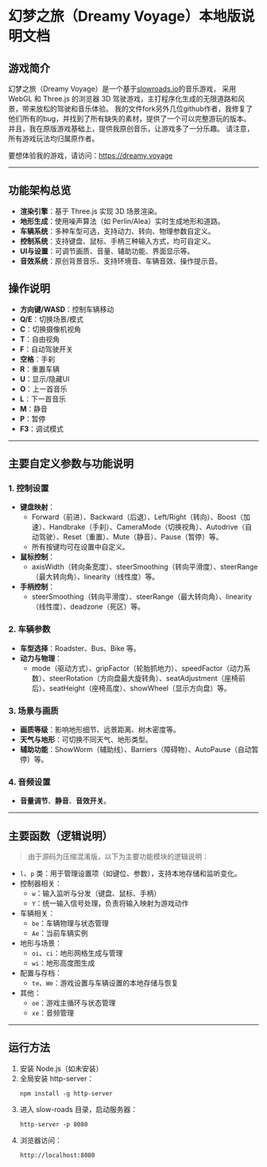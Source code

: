 # 幻梦之旅（Dreamy Voyage）本地版说明文档

## 游戏简介

幻梦之旅（Dreamy Voyage）是一个基于[slowroads.io](https://slowroads.io/)的音乐游戏， 采用WebGL 和 Three.js 的浏览器 3D 驾驶游戏，主打程序化生成的无限道路和风景，带来放松的驾驶和音乐体验。
我的文件fork另外几位github作者，我修复了他们所有的bug，并找到了所有缺失的素材，提供了一个可以完整游玩的版本。
并且，我在原版游戏基础上，提供我原创音乐，让游戏多了一分乐趣。
请注意，所有游戏玩法均归属原作者。

要想体验我的游戏，请访问：https://dreamy.voyage

---

## 功能架构总览

- **渲染引擎**：基于 Three.js 实现 3D 场景渲染。
- **地形生成**：使用噪声算法（如 Perlin/Alea）实时生成地形和道路。
- **车辆系统**：多种车型可选，支持动力、转向、物理参数自定义。
- **控制系统**：支持键盘、鼠标、手柄三种输入方式，均可自定义。
- **UI与设置**：可调节画质、音量、辅助功能、界面显示等。
- **音效系统**：原创背景音乐、支持环境音、车辆音效、操作提示音。

## 操作说明

- **方向键/WASD**：控制车辆移动
- **Q/E**：切换场景/模式
- **C**：切换摄像机视角
- **T**：自由视角
- **F**：自动驾驶开关
- **空格**：手刹
- **R**：重置车辆
- **U**：显示/隐藏UI
- **O**：上一首音乐
- **L**：下一首音乐
- **M**：静音
- **P**：暂停
- **F3**：调试模式

---

## 主要自定义参数与功能说明

### 1. 控制设置

- **键盘映射**：
  - Forward（前进）、Backward（后退）、Left/Right（转向）、Boost（加速）、Handbrake（手刹）、CameraMode（切换视角）、Autodrive（自动驾驶）、Reset（重置）、Mute（静音）、Pause（暂停）等。
  - 所有按键均可在设置中自定义。
- **鼠标控制**：
  - axisWidth（转向条宽度）、steerSmoothing（转向平滑度）、steerRange（最大转向角）、linearity（线性度）等。
- **手柄控制**：
  - steerSmoothing（转向平滑度）、steerRange（最大转向角）、linearity（线性度）、deadzone（死区）等。

### 2. 车辆参数

- **车型选择**：Roadster、Bus、Bike 等。
- **动力与物理**：
  - mode（驱动方式）、gripFactor（轮胎抓地力）、speedFactor（动力系数）、steerRotation（方向盘最大旋转角）、seatAdjustment（座椅前后）、seatHeight（座椅高度）、showWheel（显示方向盘）等。

### 3. 场景与画质

- **画质等级**：影响地形细节、远景距离、树木密度等。
- **天气与地形**：可切换不同天气、地形类型。
- **辅助功能**：ShowWorm（辅助线）、Barriers（障碍物）、AutoPause（自动暂停）等。

### 4. 音频设置

- **音量调节**、**静音**、**音效开关**。

---

## 主要函数（逻辑说明）

> 由于源码为压缩混淆版，以下为主要功能模块的逻辑说明：

- `l`、`p` 类：用于管理设置项（如键位、参数），支持本地存储和监听变化。
- 控制器相关：
  - `w`：输入监听与分发（键盘、鼠标、手柄）
  - `Y`：统一输入信号处理，负责将输入映射为游戏动作
- 车辆相关：
  - `be`：车辆物理与状态管理
  - `Ae`：当前车辆实例
- 地形与场景：
  - `oi`、`ci`：地形网格生成与管理
  - `wi`：地形高度图生成
- 配置与存档：
  - `te`、`We`：游戏设置与车辆设置的本地存储与恢复
- 其他：
  - `oe`：游戏主循环与状态管理
  - `xe`：音频管理

---

## 运行方法

1. 安装 Node.js（如未安装）
2. 全局安装 http-server：
   ```
   npm install -g http-server
   ```
3. 进入 slow-roads 目录，启动服务器：
   ```
   http-server -p 8080
   ```
4. 浏览器访问：
   ```
   http://localhost:8080
   ```
